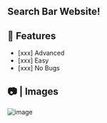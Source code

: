 ## Search Bar Website!

## 📑 Features

- [xxx] Advanced
- [xxx] Easy
- [xxx] No Bugs


## 📷 | Images

![image](https://media.discordapp.net/attachments/1062039549628387331/1062412507878281266/image.png?width=1440&height=204)
